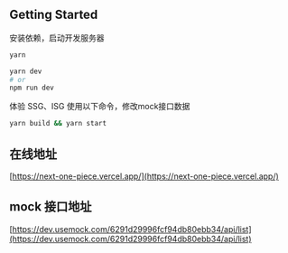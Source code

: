 ## Getting Started

安装依赖，启动开发服务器

```bash
yarn

yarn dev
# or
npm run dev
```

体验 SSG、ISG 使用以下命令，修改mock接口数据

```bash
yarn build && yarn start
```

## 在线地址

[https://next-one-piece.vercel.app/](https://next-one-piece.vercel.app/)

## mock 接口地址

[https://dev.usemock.com/6291d29996fcf94db80ebb34/api/list](https://dev.usemock.com/6291d29996fcf94db80ebb34/api/list)
